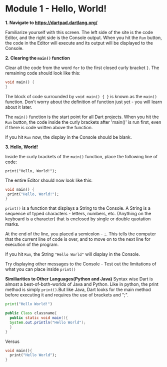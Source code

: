 # Module 1 - Hello, World!

**1. Navigate to https://dartpad.dartlang.org/**
  
  Familiarize yourself with this screen. The left side of the site is the code Editor, and the right side is the Console output. 
  When you hit the `Run` button, the code in the Editor will execute and its output will be displayed to the Console.
  
 **2. Clearing the `main()` function**
 
   Clear all the code from the word `for` to the first closed curly bracket `}`. 
   The remaining code should look like this:
    
   ```dart
   void main() { 
   }
   ```
    
   The block of code surrounded by `void main() { }` is known as the `main()` function. 
   Don't worry about the definition of function just yet - you will learn about it later.
    
   The `main()` function is the start point for all Dart projects. When you hit the `Run` button, the code inside 
   the curly brackets after 'main()' is run first, even if there is code written above the function.
    
   If you hit `Run` now, the display in the Console should be blank.
    
 **3. Hello, World!**
   
   Inside the curly brackets of the `main()` function, place the following line of code:
   
   `print("Hello, World!");`
   
   The entire Editor should now look like this:
   
   ```dart
   void main() {
    print("Hello, World!");
   }
   ```
   
   `print()` is a function that displays a String to the Console.
   A String is a sequence of typed characters - letters, numbers, etc. (Anything on the keyboard is a character) that is enclosed by
   single or double quotation marks.
   
   At the end of the line, you placed a semicolon - `;`. 
   This tells the computer that the current line of code is over, and to move on to the next line for execution of the program.
   
   If you hit `Run`, the String `"Hello World"` will display in the Console.
   
   Try displaying other messages to the Console - Test out the limitations of what you can place inside `print()`
   
   **Similiarities to Other Languages(Python and Java)**
Syntax wise Dart is almost a best-of-both-worlds of Java and Python. Like in python, the print method is simply `print()`.But like Java, Dart looks for the main method before executing it and requires the use of brackets and ";".
```Python
print("Hello World!")
```
```Java
public Class classname{
  public static void main(){
  System.out.println("Hello World");
  }
}
```
Versus
``` dart
void main(){
  print("Hello World");
}
```

